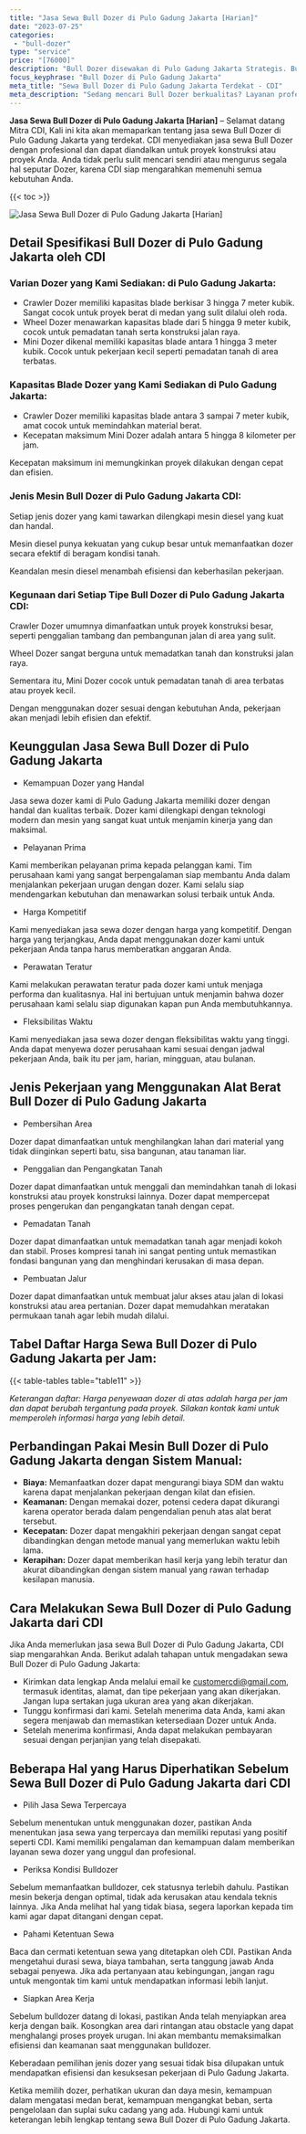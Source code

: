 ```yaml
---
title: "Jasa Sewa Bull Dozer di Pulo Gadung Jakarta [Harian]"
date: "2023-07-25"
categories:
 - "bull-dozer"
type: "service"
price: "[76000]"
description: "Bull Dozer disewakan di Pulo Gadung Jakarta Strategis. Bull Dozer unggulan untuk kebutuhan proyek konstruksi dengan performa superior. Segera konsultasikan kebutuhan Anda."
focus_keyphrase: "Bull Dozer di Pulo Gadung Jakarta"
meta_title: "Sewa Bull Dozer di Pulo Gadung Jakarta Terdekat - CDI"
meta_description: "Sedang mencari Bull Dozer berkualitas? Layanan profesional kami siap melayani dengan penawaran terbaik. Dapatkan penawaran sekarang."
---
```


**Jasa Sewa Bull Dozer di Pulo Gadung Jakarta [Harian]** – Selamat datang Mitra CDI, Kali ini kita akan memaparkan tentang jasa sewa Bull Dozer di Pulo Gadung Jakarta yang terdekat. CDI menyediakan jasa sewa Bull Dozer dengan profesional dan dapat diandalkan untuk proyek konstruksi atau proyek Anda. Anda tidak perlu sulit mencari sendiri atau mengurus segala hal seputar Dozer, karena CDI siap mengarahkan memenuhi semua kebutuhan Anda.

{{< toc >}}

![Jasa Sewa Bull Dozer di Pulo Gadung Jakarta [Harian]](/images/bull-dozer/bull-dozer-20.jpg)

## Detail Spesifikasi Bull Dozer di Pulo Gadung Jakarta oleh CDI

### Varian Dozer yang Kami Sediakan: di Pulo Gadung Jakarta:

*   Crawler Dozer memiliki kapasitas blade berkisar 3 hingga 7 meter kubik. Sangat cocok untuk proyek berat di medan yang sulit dilalui oleh roda.
*   Wheel Dozer menawarkan kapasitas blade dari 5 hingga 9 meter kubik, cocok untuk pemadatan tanah serta konstruksi jalan raya.
*   Mini Dozer dikenal memiliki kapasitas blade antara 1 hingga 3 meter kubik. Cocok untuk pekerjaan kecil seperti pemadatan tanah di area terbatas.

### Kapasitas Blade Dozer yang Kami Sediakan di Pulo Gadung Jakarta:

*   Crawler Dozer memiliki kapasitas blade antara 3 sampai 7 meter kubik, amat cocok untuk memindahkan material berat.
*   Kecepatan maksimum Mini Dozer adalah antara 5 hingga 8 kilometer per jam.

Kecepatan maksimum ini memungkinkan proyek dilakukan dengan cepat dan efisien.

### Jenis Mesin Bull Dozer di Pulo Gadung Jakarta CDI:

Setiap jenis dozer yang kami tawarkan dilengkapi mesin diesel yang kuat dan handal.

Mesin diesel punya kekuatan yang cukup besar untuk memanfaatkan dozer secara efektif di beragam kondisi tanah.

Keandalan mesin diesel menambah efisiensi dan keberhasilan pekerjaan.

### Kegunaan dari Setiap Tipe Bull Dozer di Pulo Gadung Jakarta CDI:

Crawler Dozer umumnya dimanfaatkan untuk proyek konstruksi besar, seperti penggalian tambang dan pembangunan jalan di area yang sulit.

Wheel Dozer sangat berguna untuk memadatkan tanah dan konstruksi jalan raya.

Sementara itu, Mini Dozer cocok untuk pemadatan tanah di area terbatas atau proyek kecil.

Dengan menggunakan dozer sesuai dengan kebutuhan Anda, pekerjaan akan menjadi lebih efisien dan efektif.

## Keunggulan Jasa Sewa Bull Dozer di Pulo Gadung Jakarta

*   Kemampuan Dozer yang Handal

Jasa sewa dozer kami di Pulo Gadung Jakarta memiliki dozer dengan handal dan kualitas terbaik. Dozer kami dilengkapi dengan teknologi modern dan mesin yang sangat kuat untuk menjamin kinerja yang dan maksimal.
*   Pelayanan Prima

Kami memberikan pelayanan prima kepada pelanggan kami. Tim perusahaan kami yang sangat berpengalaman siap membantu Anda dalam menjalankan pekerjaan urugan dengan dozer. Kami selalu siap mendengarkan kebutuhan dan menawarkan solusi terbaik untuk Anda.
*   Harga Kompetitif

Kami menyediakan jasa sewa dozer dengan harga yang kompetitif. Dengan harga yang terjangkau, Anda dapat menggunakan dozer kami untuk pekerjaan Anda tanpa harus memberatkan anggaran Anda.
*   Perawatan Teratur

Kami melakukan perawatan teratur pada dozer kami untuk menjaga performa dan kualitasnya. Hal ini bertujuan untuk menjamin bahwa dozer perusahaan kami selalu siap digunakan kapan pun Anda membutuhkannya.
*   Fleksibilitas Waktu

Kami menyediakan jasa sewa dozer dengan fleksibilitas waktu yang tinggi. Anda dapat menyewa dozer perusahaan kami sesuai dengan jadwal pekerjaan Anda, baik itu per jam, harian, mingguan, atau bulanan.

## Jenis Pekerjaan yang Menggunakan Alat Berat Bull Dozer di Pulo Gadung Jakarta

*   Pembersihan Area

Dozer dapat dimanfaatkan untuk menghilangkan lahan dari material yang tidak diinginkan seperti batu, sisa bangunan, atau tanaman liar.
*   Penggalian dan Pengangkatan Tanah

Dozer dapat dimanfaatkan untuk menggali dan memindahkan tanah di lokasi konstruksi atau proyek konstruksi lainnya. Dozer dapat mempercepat proses pengerukan dan pengangkatan tanah dengan cepat.
*   Pemadatan Tanah

Dozer dapat dimanfaatkan untuk memadatkan tanah agar menjadi kokoh dan stabil. Proses kompresi tanah ini sangat penting untuk memastikan fondasi bangunan yang dan menghindari kerusakan di masa depan.
*   Pembuatan Jalur

Dozer dapat dimanfaatkan untuk membuat jalur akses atau jalan di lokasi konstruksi atau area pertanian. Dozer dapat memudahkan meratakan permukaan tanah agar lebih mudah dilalui.

## Tabel Daftar Harga Sewa Bull Dozer di Pulo Gadung Jakarta per Jam:

{{< table-tables table="table11" >}}

_Keterangan daftar: Harga penyewaan dozer di atas adalah harga per jam dan dapat berubah tergantung pada proyek. Silakan kontak kami untuk memperoleh informasi harga yang lebih detail._

## Perbandingan Pakai Mesin Bull Dozer di Pulo Gadung Jakarta dengan Sistem Manual:

*   **Biaya:** Memanfaatkan dozer dapat mengurangi biaya SDM dan waktu karena dapat menjalankan pekerjaan dengan kilat dan efisien.
*   **Keamanan:** Dengan memakai dozer, potensi cedera dapat dikurangi karena operator berada dalam pengendalian penuh atas alat berat tersebut.
*   **Kecepatan:** Dozer dapat mengakhiri pekerjaan dengan sangat cepat dibandingkan dengan metode manual yang memerlukan waktu lebih lama.
*   **Kerapihan:** Dozer dapat memberikan hasil kerja yang lebih teratur dan akurat dibandingkan dengan sistem manual yang rawan terhadap kesilapan manusia.

## Cara Melakukan Sewa Bull Dozer di Pulo Gadung Jakarta dari CDI

Jika Anda memerlukan jasa sewa Bull Dozer di Pulo Gadung Jakarta, CDI siap mengarahkan Anda. Berikut adalah tahapan untuk mengadakan sewa Bull Dozer di Pulo Gadung Jakarta:

*   Kirimkan data lengkap Anda melalui email ke customercdi@gmail.com, termasuk identitas, alamat, dan tipe pekerjaan yang akan dikerjakan. Jangan lupa sertakan juga ukuran area yang akan dikerjakan.
*   Tunggu konfirmasi dari kami. Setelah menerima data Anda, kami akan segera menjawab dan memastikan ketersediaan Dozer untuk Anda.
*   Setelah menerima konfirmasi, Anda dapat melakukan pembayaran sesuai dengan perjanjian yang telah disepakati.

## Beberapa Hal yang Harus Diperhatikan Sebelum Sewa Bull Dozer di Pulo Gadung Jakarta dari CDI

*   Pilih Jasa Sewa Terpercaya

Sebelum menentukan untuk menggunakan dozer, pastikan Anda menentukan jasa sewa yang terpercaya dan memiliki reputasi yang positif seperti CDI. Kami memiliki pengalaman dan kemampuan dalam memberikan layanan sewa dozer yang unggul dan profesional.
*   Periksa Kondisi Bulldozer

Sebelum memanfaatkan bulldozer, cek statusnya terlebih dahulu. Pastikan mesin bekerja dengan optimal, tidak ada kerusakan atau kendala teknis lainnya. Jika Anda melihat hal yang tidak biasa, segera laporkan kepada tim kami agar dapat ditangani dengan cepat.
*   Pahami Ketentuan Sewa

Baca dan cermati ketentuan sewa yang ditetapkan oleh CDI. Pastikan Anda mengetahui durasi sewa, biaya tambahan, serta tanggung jawab Anda sebagai penyewa. Jika ada pertanyaan atau kebingungan, jangan ragu untuk mengontak tim kami untuk mendapatkan informasi lebih lanjut.
*   Siapkan Area Kerja

Sebelum bulldozer datang di lokasi, pastikan Anda telah menyiapkan area kerja dengan baik. Kosongkan area dari rintangan atau obstacle yang dapat menghalangi proses proyek urugan. Ini akan membantu memaksimalkan efisiensi dan keamanan saat menggunakan bulldozer.

Keberadaan pemilihan jenis dozer yang sesuai tidak bisa dilupakan untuk mendapatkan efisiensi dan kesuksesan pekerjaan di Pulo Gadung Jakarta.

Ketika memilih dozer, perhatikan ukuran dan daya mesin, kemampuan dalam mengatasi medan berat, kemampuan mengangkat beban, serta pengelolaan dan suplai suku cadang yang ada. Hubungi kami untuk keterangan lebih lengkap tentang sewa Bull Dozer di Pulo Gadung Jakarta.